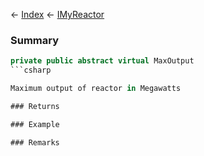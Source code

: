 ← [Index](Api-Index) ← [IMyReactor](Sandbox.ModAPI.Ingame.IMyReactor)

### Summary

```csharp
private public abstract virtual MaxOutput
```csharp

Maximum output of reactor in Megawatts

### Returns

### Example

### Remarks

